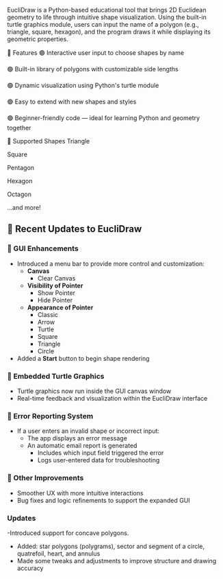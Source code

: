 EucliDraw is a Python-based educational tool that brings 2D Euclidean geometry to life through intuitive shape visualization. Using the built-in turtle graphics module, users can input the name of a polygon (e.g., triangle, square, hexagon), and the program draws it while displaying its geometric properties.

🎯 Features
🟢 Interactive user input to choose shapes by name

🟢 Built-in library of polygons with customizable side lengths

🟢 Dynamic visualization using Python's turtle module

🟢 Easy to extend with new shapes and styles

🟢 Beginner-friendly code — ideal for learning Python and geometry together

🧮 Supported Shapes
Triangle

Square

Pentagon

Hexagon

Octagon

…and more!
## 🔄 Recent Updates to EucliDraw

### 🧩 GUI Enhancements
- Introduced a menu bar to provide more control and customization:
  - **Canvas**
    - Clear Canvas
  - **Visibility of Pointer**
    - Show Pointer
    - Hide Pointer
  - **Appearance of Pointer**
    - Classic
    - Arrow
    - Turtle
    - Square
    - Triangle
    - Circle
- Added a **Start** button to begin shape rendering

### 🐢 Embedded Turtle Graphics
- Turtle graphics now run inside the GUI canvas window
- Real-time feedback and visualization within the EucliDraw interface

### 📧 Error Reporting System
- If a user enters an invalid shape or incorrect input:
  - The app displays an error message
  - An automatic email report is generated
    - Includes which input field triggered the error
    - Logs user-entered data for troubleshooting

### 🎯 Other Improvements
- Smoother UX with more intuitive interactions
- Bug fixes and logic refinements to support the expanded GUI

### Updates
-Introduced support for concave polygons.
- Added: star polygons (polygrams), sector and segment of a circle, quatrefoil, heart, and annulus  
- Made some tweaks and adjustments to improve structure and drawing accuracy
